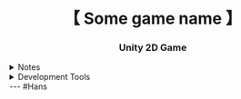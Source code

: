 <div align="center">
    <h1>【 Some game name 】</h1>
    <h3>Unity 2D Game</h3>
</div>
<details>
  <summary>Notes</summary>
   - New features should do a pull requests instead of merging directly to the main branch
</details>
<details> 
  <summary>Development Tools</summary>

- [Git](https://git-scm.com/downloads)
- [Github CLI](https://cli.github.com/)
- [Unity Hub](https://unity.com/unity-hub)
- [C# SDK](https://dotnet.microsoft.com/en-us/download/visual-studio-sdks)
- IDE (pick your poison)
</details>
---
#Hans

